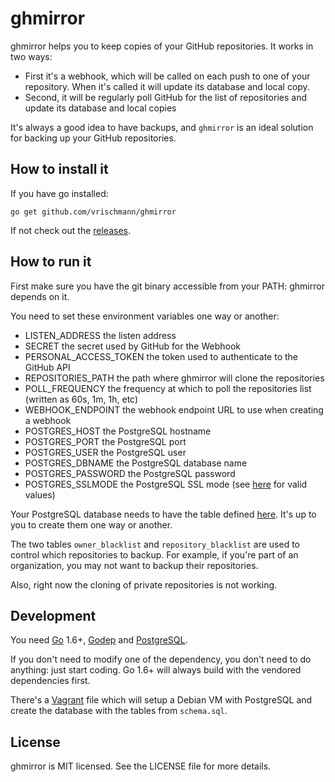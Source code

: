 ghmirror
========

ghmirror helps you to keep copies of your GitHub repositories. It works in two ways:

  * First it's a webhook, which will be called on each push to one of your repository. When it's called it will update its database and local copy.
  * Second, it will be regularly poll GitHub for the list of repositories and update its database and local copies

It's always a good idea to have backups, and `ghmirror` is an ideal solution for backing up your GitHub repositories.

How to install it
-----------------

If you have go installed:

    go get github.com/vrischmann/ghmirror

If not check out the [releases](https://github.com/vrischmann/ghmirror/releases).

How to run it
-------------

First make sure you have the git binary accessible from your PATH: ghmirror depends on it.

You need to set these environment variables one way or another:

  * LISTEN\_ADDRESS               the listen address
  * SECRET                        the secret used by GitHub for the Webhook
  * PERSONAL\_ACCESS\_TOKEN       the token used to authenticate to the GitHub API
  * REPOSITORIES\_PATH            the path where ghmirror will clone the repositories
  * POLL\_FREQUENCY               the frequency at which to poll the repositories list (written as 60s, 1m, 1h, etc)
  * WEBHOOK\_ENDPOINT             the webhook endpoint URL to use when creating a webhook
  * POSTGRES\_HOST                the PostgreSQL hostname
  * POSTGRES\_PORT                the PostgreSQL port
  * POSTGRES\_USER                the PostgreSQL user
  * POSTGRES\_DBNAME              the PostgreSQL database name
  * POSTGRES\_PASSWORD            the PostgreSQL password
  * POSTGRES\_SSLMODE             the PostgreSQL SSL mode (see [here](https://godoc.org/github.com/lib/pq) for valid values)

Your PostgreSQL database needs to have the table defined [here](https://github.com/vrischmann/ghmirror/blob/master/schema.sql). It's up to you to create them one way or another.

The two tables `owner_blacklist` and `repository_blacklist` are used to control which repositories to backup. For example, if you're part of an organization, you may not want to backup their repositories.

Also, right now the cloning of private repositories is not working.

Development
-----------

You need [Go](https://golang.org) 1.6+, [Godep](https://github.com/tools/godep) and [PostgreSQL](http://www.postgresql.org/).

If you don't need to modify one of the dependency, you don't need to do anything: just start coding. Go 1.6+ will always build with the vendored dependencies first.

There's a [Vagrant](https://www.vagrantup.com/) file which will setup a Debian VM with PostgreSQL and create the database with the tables from `schema.sql`.

License
-------

ghmirror is MIT licensed. See the LICENSE file for more details.
